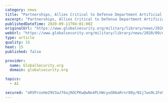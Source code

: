```yaml
---
category: news
title: "Partnerships, Allies Critical to Defense Department Artificial Intelligence"
excerpt: "Partnerships, Allies Critical to Defense Department Artificial Intelligence. Artificial intelligence is signifi"
publishedDateTime: 2020-09-11T04:01:00Z
originalUrl: "https://www.globalsecurity.org/military/library/news/2020/09/mil-200910-dodnews02.htm"
webUrl: "https://www.globalsecurity.org/military/library/news/2020/09/mil-200910-dodnews02.htm"
type: article
quality: 15
heat: 15
published: false

provider:
  name: GlobalSecurity.org
  domain: globalsecurity.org

topics:
  - AI

secured: "oRVProsHeZ9V3aJf6ajROCPKwQwNo4PLhWcyuGRAaRrnr80y/N1j7wo9L1Fo9I1Kxry3Aba2UBtsJxF856d3CdBMfAt/QIRnRjlvMw7ACaWu9FaFvfZrijJNwyOVFH391TQOmZrYBEi05VCcNYIJqG6KIhYTlpUEvlwfrM+VxNdArKosNlszCscE4V7s29bo4Kk8208LkbMW5ZzXkeeBNW5UTzePbua5elXyD431GmxbCddqKtGxTGCN1Q4+O3rX6eHqbyM1ABTD0cSN+Vm6ireWf0PyE++T2k+42drCIa8+nltNmBQmS0QTohJ45fyPBV+lNw5j9+b10ZTWEIWYqhUa98K5YJEnUBJsNL/HCq4=;x3cZl9XR2nFm6jHV6ZPr/Q=="
---
```


